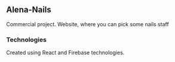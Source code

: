 ## Alena-Nails

Commercial project. Website, where you can pick some nails staff

### Technologies

Created using React and Firebase technologies.
